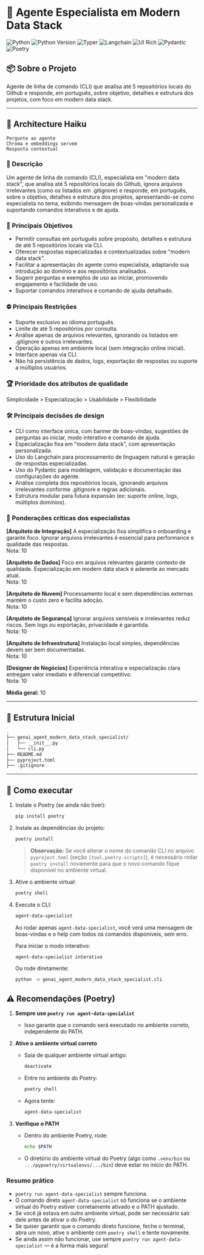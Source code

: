 # 🤖 Agente Especialista em Modern Data Stack

![Python](https://img.shields.io/badge/language-Python-blue?logo=python) ![Python Version](https://img.shields.io/badge/python-3.8%2B-blue) ![Typer](https://img.shields.io/badge/CLI-Typer-0b7fab?logo=python) ![Langchain](https://img.shields.io/badge/LLM-Langchain-ffb86b) ![UI Rich](https://img.shields.io/badge/UI-Rich-6e44ff) ![Pydantic](https://img.shields.io/badge/config-Pydantic-009688?logo=pydantic) ![Poetry](https://img.shields.io/badge/build-poetry-60b5cc?logo=poetry)

## 📦 Sobre o Projeto
Agente de linha de comando (CLI) que analisa até 5 repositórios locais do Github e responde, em português, sobre objetivo, detalhes e estrutura dos projetos, com foco em modern data stack.

---

## 🧩 Architecture Haiku

```
Pergunte ao agente  
Chroma e embeddings servem  
Resposta contextual
```

### 📝 Descrição 
Um agente de linha de comando (CLI), especialista em "modern data stack", que analisa até 5 repositórios locais do Github, ignora arquivos irrelevantes (como os listados em .gitignore) e responde, em português, sobre o objetivo, detalhes e estrutura dos projetos, apresentando-se como especialista no tema, exibindo mensagem de boas-vindas personalizada e suportando comandos interativos e de ajuda.

### 🎯 Principais Objetivos
- Permitir consultas em português sobre propósito, detalhes e estrutura de até 5 repositórios locais via CLI.
- Oferecer respostas especializadas e contextualizadas sobre "modern data stack".
- Facilitar a apresentação do agente como especialista, adaptando sua introdução ao domínio e aos repositórios analisados.
- Sugerir perguntas e exemplos de uso ao iniciar, promovendo engajamento e facilidade de uso.
- Suportar comandos interativos e comando de ajuda detalhado.

### ⛔ Principais Restrições
- Suporte exclusivo ao idioma português.
- Limite de até 5 repositórios por consulta.
- Análise apenas de arquivos relevantes, ignorando os listados em .gitignore e outros irrelevantes.
- Operação apenas em ambiente local (sem integração online inicial).
- Interface apenas via CLI.
- Não há persistência de dados, logs, exportação de respostas ou suporte a múltiplos usuários.

### 🏆 Prioridade dos atributos de qualidade
Simplicidade > Especialização > Usabilidade > Flexibilidade

### 🛠️ Principais decisões de design
- CLI como interface única, com banner de boas-vindas, sugestões de perguntas ao iniciar, modo interativo e comando de ajuda.
- Especialização fixa em "modern data stack", com apresentação personalizada.
- Uso do Langchain para processamento de linguagem natural e geração de respostas especializadas.
- Uso do Pydantic para modelagem, validação e documentação das configurações do agente.
- Análise completa dos repositórios locais, ignorando arquivos irrelevantes conforme .gitignore e regras adicionais.
- Estrutura modular para futura expansão (ex: suporte online, logs, múltiplos domínios).

### 👥 Ponderações críticas dos especialistas

**[Arquiteto de Integração]**
A especialização fixa simplifica o onboarding e garante foco. Ignorar arquivos irrelevantes é essencial para performance e qualidade das respostas.  
Nota: 10

**[Arquiteto de Dados]**
Foco em arquivos relevantes garante contexto de qualidade. Especialização em modern data stack é aderente ao mercado atual.  
Nota: 10

**[Arquiteto de Nuvem]**
Processamento local e sem dependências externas mantém o custo zero e facilita adoção.  
Nota: 10

**[Arquiteto de Segurança]**
Ignorar arquivos sensíveis e irrelevantes reduz riscos. Sem logs ou exportação, privacidade é garantida.  
Nota: 10

**[Arquiteto de Infraestrutura]**
Instalação local simples, dependências devem ser bem documentadas.  
Nota: 10

**[Designer de Negócios]**
Experiência interativa e especialização clara entregam valor imediato e diferencial competitivo.  
Nota: 10

**Média geral:** 10 

---

## 📁 Estrutura Inicial 

```bash
.
├── genai_agent_modern_data_stack_specialist/
│   ├── __init__.py
│   └── cli.py
├── README.md
├── pyproject.toml
├── .gitignore
```

---

## 🚀 Como executar 

1. Instale o Poetry (se ainda não tiver):
   ```bash
   pip install poetry
   ```
2. Instale as dependências do projeto:
   ```bash
   poetry install
   ```
   > **Observação:**
   > Se você alterar o nome do comando CLI no arquivo `pyproject.toml` (seção `[tool.poetry.scripts]`), é necessário rodar `poetry install` novamente para que o novo comando fique disponível no ambiente virtual.
3. Ative o ambiente virtual:
   ```bash
   poetry shell
   ```
4. Execute o CLI:
   ```bash
   agent-data-specialist
   ```
   Ao rodar apenas `agent-data-specialist`, você verá uma mensagem de boas-vindas e o help com todos os comandos disponíveis, sem erro.

   Para iniciar o modo interativo:
   ```bash
   agent-data-specialist interativo
   ```
   Ou rode diretamente:
   ```bash
   python -m genai_agent_modern_data_stack_specialist.cli
   ```

## ⚠️ Recomendações (Poetry)

1. **Sempre use `poetry run agent-data-specialist`**
   - Isso garante que o comando será executado no ambiente correto, independente do PATH.

2. **Ative o ambiente virtual correto**
   - Saia de qualquer ambiente virtual antigo:
     ```bash
     deactivate
     ```
   - Entre no ambiente do Poetry:
     ```bash
     poetry shell
     ```
   - Agora tente:
     ```bash
     agent-data-specialist
     ```

3. **Verifique o PATH**
   - Dentro do ambiente Poetry, rode:
     ```bash
     echo $PATH
     ```
   - O diretório do ambiente virtual do Poetry (algo como `.venv/bin` ou `.../pypoetry/virtualenvs/.../bin`) deve estar no início do PATH.

### Resumo prático
- `poetry run agent-data-specialist` sempre funciona.
- O comando direto `agent-data-specialist` só funciona se o ambiente virtual do Poetry estiver corretamente ativado e o PATH ajustado.
- Se você já estava em outro ambiente virtual, pode ser necessário sair dele antes de ativar o do Poetry.
- Se quiser garantir que o comando direto funcione, feche o terminal, abra um novo, ative o ambiente com `poetry shell` e tente novamente.
- Se ainda assim não funcionar, use sempre `poetry run agent-data-specialist` — é a forma mais segura!


